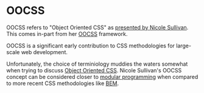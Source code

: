 # OOCSS

OOCSS refers to "Object Oriented CSS" as [presented by Nicole Sullivan][ppc-talk]. This comes in-part from her [OOCSS][oocss] framework.

OOCSS is a significant early contribution to CSS methodologies for large-scale web development.

Unfortunately, the choice of terminiology muddies the waters somewhat when trying to discuss [Object Oriented CSS][object-oriented-css]. Nicole Sullivan's OOCSS concept can be considered closer to [modular programming][mp] when compared to more recent CSS methodologies like [BEM][bem].

[bem]: bem
[mp]: https://en.wikipedia.org/wiki/Modular_programming
[object-oriented-css]: object-oriented-css
[oocss]: https://github.com/stubbornella/oocss/wiki
[ppc-talk]: https://www.youtube.com/watch?v=BjAdHyA9nIY